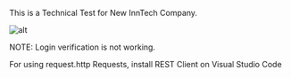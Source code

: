 This is a Technical Test for New InnTech Company.

![alt](https://www.newinntech.com/images/logo100.svg)

NOTE: Login verification is not working.

For using request.http Requests, install REST Client on Visual Studio Code